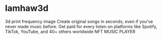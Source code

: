 # lamhaw3d
3d print frequency image 
Create original songs in seconds, even if you've never made music before.
Get paid for every listen on platforms like Spotify, TikTok, YouTube, and 40+ others worldwide
NFT MUSIC PLAYER
